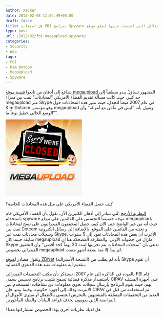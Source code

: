 ```yaml
---
author: Xacker
date: 2012-02-08 11:04:49+00:00
draft: false
title: هل استعانت FBI ببرامج Spyware لجمع الدلائل التي اعتمدت عليها لغلق موقع MegaUpload؟
type: post
url: /2012/02/fbi-megaupload-spyware/
categories:
- Security
- Web
tags:
- FBI
- Kim DotCom
- MegaUpload
- Spyware
---
```


يتدافع إلى أذهان من تابعوا [قضية موقع megaupload](https://www.it-scoop.com/2012/01/megaupload-shutdown/) المشهور تساؤلٌ يبدو منطقياً إلى حد كبير، حيث كانت مسألة تقديم القضاء الأمريكي "لمحادثات" تمت بين مدراء megaupload عبر Skype في عام 2007 مبعثاً للجدل، حيث تدور هذه المحادثات حول Kim Dotcom وهو مؤسس megaupload وتقول بأنه "ليس في مأمن مع أمواله" وأن "الوضع الحالي خطيرٌ نوعاً ما".




[![](megaupload-closed.png)
](megaupload-closed.png)




كيف حصل القضاء الأمريكي على مثل هذه المحادثات الخاصة؟




[النظرية الأرجح](http://news.cnet.com/8301-31001_3-57368523-261/feds-we-obtained-megaupload-conversations-with-search-warrant/) التي تتبادر إلى أذهان الكثيرين الآن، تقول بأن القضاء الأمريكي قام باستخدام spyware موجه خصيصاً للتجسس على القائمين على موقع megaupload، حيث أنه من غير الواضح حتى الآن كيف حصل المحققون الفيدراليون على نسخ لمحادثات تمت بين Dotcom و نخبته من القائمين على الموقع، بالإضافة إلى رسائل الكترونية وسجلات محادثات تمت عبر Skype. الأغرب أن بعض هذه المحادثات تعود إلى 5 سنوات سابقة حينما كان megaupload مازال في خطواته الأولى، والمفارقة المضحكة هنا أن Skype تدعي بأن "سجلات المحادثات يتم تخزينها لمدة 30 يوماً كحد أقصى" وأن التحقيق الفيدرالي بخصوص megaupload لم يبدأ إلا منذ بضعة أشهرٍ مضت.




وتقول مصادر ل[موقع ZDNet](http://www.zdnet.com.au/did-the-fbi-use-spyware-on-megaupload-339330785.htm) (النسخة الأسترالية) بأنه لم يطلب من Skype أن تقوم بتقديم أية معلومات تفيد هذه الدعوى القضائية.




بالعودة في الذاكرة إلى عام 2007، نستذكر بأن مكتب التحقيقات الفيدرالي FBI قام باستصدار مذكرة قضائية تسمح بتثبيت برنامج تجسس يسمى CIPAV على أجهزة المشتبه بهم، حيث يقوم البرنامج بإرسال سجلات تحوي معلومات عن نشاطات المستخدم عبر الانترنت وذلك إلى أجهزة حكومية. وفيما يبدو، فإن CIPAV تم استخدامه من قبل في العديد من التحقيقات المتعلقة بالمشتبهين بالتحرش الجنسي بالأطفال أو مبتزي الأموال أو القراصنة الذين يقومون بحذف قواعد البيانات والقتلة المأجورين.




هل لديك نظريات أخرى بهذا الخصوص لمشاركتها معنا؟
